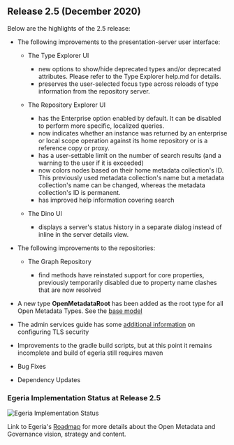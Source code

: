 <!-- SPDX-License-Identifier: CC-BY-4.0 -->
<!-- Copyright Contributors to the Egeria project. -->

## Release 2.5 (December 2020)

Below are the highlights of the 2.5 release:


* The following improvements to the presentation-server user interface:
   
  * The Type Explorer UI
  
     * new options to show/hide deprecated types and/or deprecated attributes. Please refer to the Type Explorer help.md for details.
     * preserves the user-selected focus type across reloads of type information from the repository server.
      
  * The Repository Explorer UI
  
     * has the Enterprise option enabled by default. It can be disabled to perform more specific, localized queries.
     * now indicates whether an instance was returned by an enterprise or local scope operation against its home repository or is a reference copy or proxy.
     * has a user-settable limit on the number of search results (and a warning to the user if it is exceeded)
     * now colors nodes based on their home metadata collection's ID. This previously used metadata collection's name but a metadata collection's name can be changed, whereas the metadata collection's ID is permanent.
     * has improved help information covering search
  
  * The Dino UI
  
     * displays a server's status history in a separate dialog instead of inline in the server details view.


* The following improvements to the repositories:

  * The Graph Repository
  
     * find methods have reinstated support for core properties, previously temporarily disabled due to property name clashes that are now resolved

* A new type **OpenMetadataRoot** has been added as the root type for all Open Metadata Types. See the [base model](/types/0/0010-Base-Model) 
  
* The admin services guide has some [additional information](/guides/admin/omag-server-platform-transport-level-security) on configuring TLS security

* Improvements to the gradle build scripts, but at this point it remains incomplete and build of egeria still requires maven 

* Bug Fixes

* Dependency Updates



### Egeria Implementation Status at Release 2.5

![Egeria Implementation Status](/release-notes/functional-organization-showing-implementation-status-for-2.5.png)

Link to Egeria's [Roadmap](/release-notes/roadmap/) for more details about the
Open Metadata and Governance vision, strategy and content.

